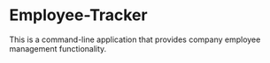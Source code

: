 # Employee-Tracker
This is a command-line application that provides company employee management functionality.
